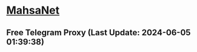 
# [MahsaNet](https://t.me/mahsa_net)
## Free Telegram Proxy (Last Update: 2024-06-05 01:39:38)

    